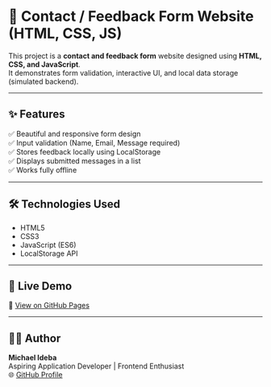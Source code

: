 # 💬 Contact / Feedback Form Website (HTML, CSS, JS)

This project is a **contact and feedback form** website designed using **HTML, CSS, and JavaScript**.  
It demonstrates form validation, interactive UI, and local data storage (simulated backend).

---

## ✨ Features
✅ Beautiful and responsive form design  
✅ Input validation (Name, Email, Message required)  
✅ Stores feedback locally using LocalStorage  
✅ Displays submitted messages in a list  
✅ Works fully offline  

---

## 🛠️ Technologies Used
- HTML5  
- CSS3  
- JavaScript (ES6)  
- LocalStorage API  

---

## 🚀 Live Demo
🔗 [View on GitHub Pages](https://michaelideba0.github.io/contact-form-website)



---

## 👨‍💻 Author
**Michael Ideba**  
Aspiring Application Developer | Frontend Enthusiast  
🌐 [GitHub Profile](https://github.com/michaelideba0)
